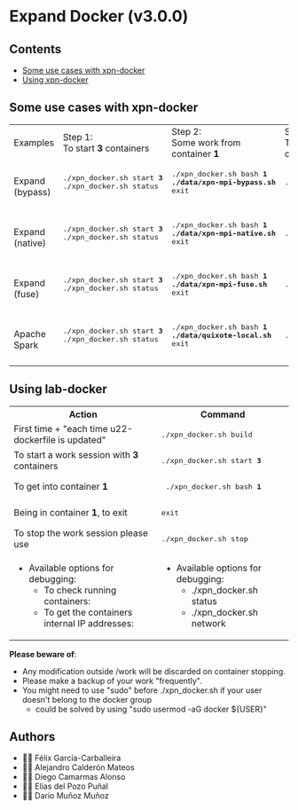# Expand Docker (v3.0.0)

## Contents

 * [Some use cases with xpn-docker](https://github.com/xpn-arcos/xpn-docker/#some-use-cases-with-xpn-docker)
 * [Using xpn-docker](https://github.com/xpn-arcos/xpn-docker/#using-xpn-docker)


## Some use cases with xpn-docker

<html>
 <table>

  <tr>
  <td>
Examples
  </td>
  <td>
Step 1: <br> To start <b>3</b> containers
  </td>
  <td>
Step 2: <br> Some work from container <b>1</b>
  </td>
  <td>
Step 3: <br> To stop the containers
  </td>
  </tr>


  <tr>
  <td>
Expand (bypass)
  </td>
  <td>
   <pre>
./xpn_docker.sh start <b>3</b>
./xpn_docker.sh status
   </pre>
  </td>
  <td>
   <pre>
./xpn_docker.sh bash <b>1</b>
<b>./data/xpn-mpi-bypass.sh</b>
exit
   </pre>
  </td>
  <td>
   <pre>
./xpn_docker.sh stop
   </pre>
  </td>
  </tr>

  
  <tr>
  <td>
Expand (native)
  </td>
  <td>
   <pre>
./xpn_docker.sh start <b>3</b>
./xpn_docker.sh status
   </pre>
  </td>
  <td>
   <pre>
./xpn_docker.sh bash <b>1</b>
<b>./data/xpn-mpi-native.sh</b>
exit
   </pre>
  </td>
  <td>
   <pre>
./xpn_docker.sh stop
   </pre>
  </td>
  </tr>
  

  <tr>
  <td>
Expand (fuse)
  </td>
  <td>
   <pre>
./xpn_docker.sh start <b>3</b>
./xpn_docker.sh status
   </pre>
  </td>
  <td>
   <pre>
./xpn_docker.sh bash <b>1</b>
<b>./data/xpn-mpi-fuse.sh</b>
exit
   </pre>
  </td>
  <td>
   <pre>
./xpn_docker.sh stop
   </pre>
  </td>
  </tr>


  <tr>
  <td>
Apache Spark
  </td>
  <td>
   <pre>
./xpn_docker.sh start <b>3</b>
./xpn_docker.sh status
   </pre>
  </td>
  <td>
   <pre>
./xpn_docker.sh bash <b>1</b>
<b>./data/quixote-local.sh</b>
exit
   </pre>
  </td>
  <td>
   <pre>
./xpn_docker.sh stop
   </pre>
  </td>
  </tr>

 </table>
</html>


## Using lab-docker

<html>
 <table>
  <tr>
  <th>Action</th>
  <th>Command</th>
  </tr>

  <tr>
  <td> First time + "each time u22-dockerfile is updated"  </td>
  <td><pre>./xpn_docker.sh build</pre>
  </td>
  </tr>

  <tr>
  <td> To start a work session with <b>3</b> containers </td>
  <td><pre>./xpn_docker.sh start <b>3</b></pre>
  </td>
  </tr>

  <tr>
  <td> To get into container <b>1</b>  </td>
  <td><pre> ./xpn_docker.sh bash <b>1</b></pre>
  </td>
  </tr>

  <tr>
  <td> Being in container <b>1</b>, to exit  </td>
  <td>   <pre>exit</pre>  </td>
  </tr>

  <tr>
  <td>To stop the work session please use  </td>
  <td><pre>./xpn_docker.sh stop</pre>
  </td>
  </tr>

  <tr>
  <td>
</html>

  * Available options for debugging:
    * To check running containers:
    * To get the containers internal IP addresses:
  
<html>
  </td>
  <td>
</html>

  * Available options for debugging:
    * ./xpn_docker.sh status
    * ./xpn_docker.sh network

<html>
  </td>
  </tr>
 </table>
</html>

**Please beware of**:
  * Any modification outside /work will be discarded on container stopping.
  * Please make a backup of your work "frequently".
  * You might need to use "sudo" before ./xpn_docker.sh if your user doesn't belong to the docker group
    * could be solved by using "sudo usermod -aG docker ${USER}"


## Authors
* :technologist: Félix García-Carballeira
* :technologist: Alejandro Calderón Mateos
* :technologist: Diego Camarmas Alonso
* :technologist: Elias del Pozo Puñal
* :technologist: Dario Muñoz Muñoz

